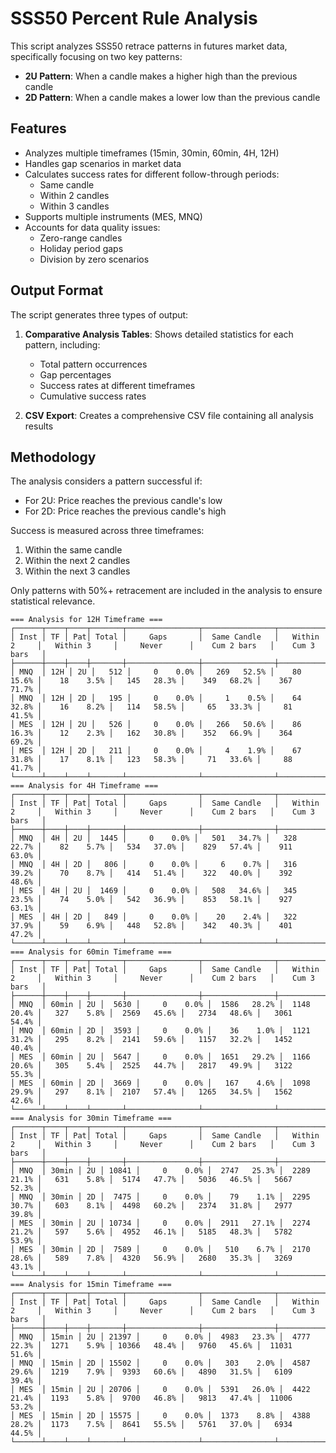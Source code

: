 # SSS50 Percent Rule Analysis

This script analyzes SSS50 retrace patterns in futures market data, specifically focusing on two key patterns:

- **2U Pattern**: When a candle makes a higher high than the previous candle
- **2D Pattern**: When a candle makes a lower low than the previous candle

## Features

- Analyzes multiple timeframes (15min, 30min, 60min, 4H, 12H)
- Handles gap scenarios in market data
- Calculates success rates for different follow-through periods:
  - Same candle
  - Within 2 candles
  - Within 3 candles
- Supports multiple instruments (MES, MNQ)
- Accounts for data quality issues:
  - Zero-range candles
  - Holiday period gaps
  - Division by zero scenarios

## Output Format

The script generates three types of output:

1. **Comparative Analysis Tables**: Shows detailed statistics for each pattern, including:

   - Total pattern occurrences
   - Gap percentages
   - Success rates at different timeframes
   - Cumulative success rates

2. **CSV Export**: Creates a comprehensive CSV file containing all analysis results

## Methodology

The analysis considers a pattern successful if:

- For 2U: Price reaches the previous candle's low
- For 2D: Price reaches the previous candle's high

Success is measured across three timeframes:

1. Within the same candle
2. Within the next 2 candles
3. Within the next 3 candles

Only patterns with 50%+ retracement are included in the analysis to ensure statistical relevance.

```
=== Analysis for 12H Timeframe ===
┌──────┬────┬────┬───────┬────────────────┬────────────────┬────────────────┬────────────────┬────────────────┬─────────────────┬─────────────────┐
│ Inst │ TF │ Pat│ Total │     Gaps       │  Same Candle   │   Within 2     │   Within 3     │     Never      │    Cum 2 bars   │    Cum 3 bars   │
├──────┼────┼────┼───────┼────────────────┼────────────────┼────────────────┼────────────────┼────────────────┼─────────────────┼─────────────────┤
│ MNQ  │ 12H │ 2U │   512 │     0    0.0% │   269   52.5% │    80   15.6% │    18    3.5% │   145   28.3% │    349   68.2% │    367   71.7% │
│ MNQ  │ 12H │ 2D │   195 │     0    0.0% │     1    0.5% │    64   32.8% │    16    8.2% │   114   58.5% │     65   33.3% │     81   41.5% │
│ MES  │ 12H │ 2U │   526 │     0    0.0% │   266   50.6% │    86   16.3% │    12    2.3% │   162   30.8% │    352   66.9% │    364   69.2% │
│ MES  │ 12H │ 2D │   211 │     0    0.0% │     4    1.9% │    67   31.8% │    17    8.1% │   123   58.3% │     71   33.6% │     88   41.7% │
└──────┴────┴────┴───────┴────────────────┴────────────────┴────────────────┴────────────────┴────────────────┴─────────────────┴─────────────────┘
=== Analysis for 4H Timeframe ===
┌──────┬────┬────┬───────┬────────────────┬────────────────┬────────────────┬────────────────┬────────────────┬─────────────────┬─────────────────┐
│ Inst │ TF │ Pat│ Total │     Gaps       │  Same Candle   │   Within 2     │   Within 3     │     Never      │    Cum 2 bars   │    Cum 3 bars   │
├──────┼────┼────┼───────┼────────────────┼────────────────┼────────────────┼────────────────┼────────────────┼─────────────────┼─────────────────┤
│ MNQ  │ 4H │ 2U │  1445 │     0    0.0% │   501   34.7% │   328   22.7% │    82    5.7% │   534   37.0% │    829   57.4% │    911   63.0% │
│ MNQ  │ 4H │ 2D │   806 │     0    0.0% │     6    0.7% │   316   39.2% │    70    8.7% │   414   51.4% │    322   40.0% │    392   48.6% │
│ MES  │ 4H │ 2U │  1469 │     0    0.0% │   508   34.6% │   345   23.5% │    74    5.0% │   542   36.9% │    853   58.1% │    927   63.1% │
│ MES  │ 4H │ 2D │   849 │     0    0.0% │    20    2.4% │   322   37.9% │    59    6.9% │   448   52.8% │    342   40.3% │    401   47.2% │
└──────┴────┴────┴───────┴────────────────┴────────────────┴────────────────┴────────────────┴────────────────┴─────────────────┴─────────────────┘
=== Analysis for 60min Timeframe ===
┌──────┬────┬────┬───────┬────────────────┬────────────────┬────────────────┬────────────────┬────────────────┬─────────────────┬─────────────────┐
│ Inst │ TF │ Pat│ Total │     Gaps       │  Same Candle   │   Within 2     │   Within 3     │     Never      │    Cum 2 bars   │    Cum 3 bars   │
├──────┼────┼────┼───────┼────────────────┼────────────────┼────────────────┼────────────────┼────────────────┼─────────────────┼─────────────────┤
│ MNQ  │ 60min │ 2U │  5630 │     0    0.0% │  1586   28.2% │  1148   20.4% │   327    5.8% │  2569   45.6% │   2734   48.6% │   3061   54.4% │
│ MNQ  │ 60min │ 2D │  3593 │     0    0.0% │    36    1.0% │  1121   31.2% │   295    8.2% │  2141   59.6% │   1157   32.2% │   1452   40.4% │
│ MES  │ 60min │ 2U │  5647 │     0    0.0% │  1651   29.2% │  1166   20.6% │   305    5.4% │  2525   44.7% │   2817   49.9% │   3122   55.3% │
│ MES  │ 60min │ 2D │  3669 │     0    0.0% │   167    4.6% │  1098   29.9% │   297    8.1% │  2107   57.4% │   1265   34.5% │   1562   42.6% │
└──────┴────┴────┴───────┴────────────────┴────────────────┴────────────────┴────────────────┴────────────────┴─────────────────┴─────────────────┘
=== Analysis for 30min Timeframe ===
┌──────┬────┬────┬───────┬────────────────┬────────────────┬────────────────┬────────────────┬────────────────┬─────────────────┬─────────────────┐
│ Inst │ TF │ Pat│ Total │     Gaps       │  Same Candle   │   Within 2     │   Within 3     │     Never      │    Cum 2 bars   │    Cum 3 bars   │
├──────┼────┼────┼───────┼────────────────┼────────────────┼────────────────┼────────────────┼────────────────┼─────────────────┼─────────────────┤
│ MNQ  │ 30min │ 2U │ 10841 │     0    0.0% │  2747   25.3% │  2289   21.1% │   631    5.8% │  5174   47.7% │   5036   46.5% │   5667   52.3% │
│ MNQ  │ 30min │ 2D │  7475 │     0    0.0% │    79    1.1% │  2295   30.7% │   603    8.1% │  4498   60.2% │   2374   31.8% │   2977   39.8% │
│ MES  │ 30min │ 2U │ 10734 │     0    0.0% │  2911   27.1% │  2274   21.2% │   597    5.6% │  4952   46.1% │   5185   48.3% │   5782   53.9% │
│ MES  │ 30min │ 2D │  7589 │     0    0.0% │   510    6.7% │  2170   28.6% │   589    7.8% │  4320   56.9% │   2680   35.3% │   3269   43.1% │
└──────┴────┴────┴───────┴────────────────┴────────────────┴────────────────┴────────────────┴────────────────┴─────────────────┴─────────────────┘
=== Analysis for 15min Timeframe ===
┌──────┬────┬────┬───────┬────────────────┬────────────────┬────────────────┬────────────────┬────────────────┬─────────────────┬─────────────────┐
│ Inst │ TF │ Pat│ Total │     Gaps       │  Same Candle   │   Within 2     │   Within 3     │     Never      │    Cum 2 bars   │    Cum 3 bars   │
├──────┼────┼────┼───────┼────────────────┼────────────────┼────────────────┼────────────────┼────────────────┼─────────────────┼─────────────────┤
│ MNQ  │ 15min │ 2U │ 21397 │     0    0.0% │  4983   23.3% │  4777   22.3% │  1271    5.9% │ 10366   48.4% │   9760   45.6% │  11031   51.6% │
│ MNQ  │ 15min │ 2D │ 15502 │     0    0.0% │   303    2.0% │  4587   29.6% │  1219    7.9% │  9393   60.6% │   4890   31.5% │   6109   39.4% │
│ MES  │ 15min │ 2U │ 20706 │     0    0.0% │  5391   26.0% │  4422   21.4% │  1193    5.8% │  9700   46.8% │   9813   47.4% │  11006   53.2% │
│ MES  │ 15min │ 2D │ 15575 │     0    0.0% │  1373    8.8% │  4388   28.2% │  1173    7.5% │  8641   55.5% │   5761   37.0% │   6934   44.5% │
└──────┴────┴────┴───────┴────────────────┴────────────────┴────────────────┴────────────────┴────────────────┴─────────────────┴─────────────────┘
```
